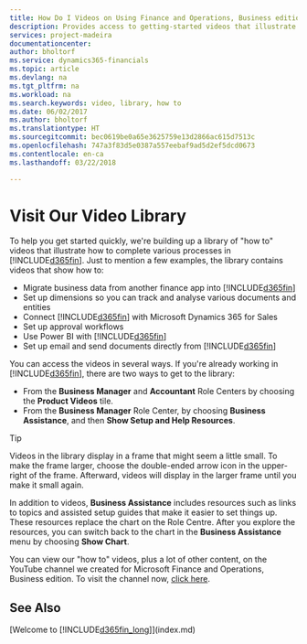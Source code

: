 ```yaml
---
title: How Do I Videos on Using Finance and Operations, Business edition | Microsoft Docs
description: Provides access to getting-started videos that illustrate how to do common tasks.
services: project-madeira
documentationcenter: 
author: bholtorf
ms.service: dynamics365-financials
ms.topic: article
ms.devlang: na
ms.tgt_pltfrm: na
ms.workload: na
ms.search.keywords: video, library, how to
ms.date: 06/02/2017
ms.author: bholtorf
ms.translationtype: HT
ms.sourcegitcommit: bec0619be0a65e3625759e13d2866ac615d7513c
ms.openlocfilehash: 747a3f83d5e0387a557eebaf9ad5d2ef5dcd0673
ms.contentlocale: en-ca
ms.lasthandoff: 03/22/2018

---
```

# <a name="visit-our-video-library"></a>Visit Our Video Library
To help you get started quickly, we're building up a library of "how to" videos that illustrate how to complete various processes in [!INCLUDE[d365fin](includes/d365fin_md.md)]. Just to mention a few examples, the library contains videos that show how to:  

* Migrate business data from another finance app into [!INCLUDE[d365fin](includes/d365fin_md.md)]  
* Set up dimensions so you can track and analyse various documents and entities
* Connect [!INCLUDE[d365fin](includes/d365fin_md.md)] with Microsoft Dynamics 365 for Sales
* Set up approval workflows  
* Use Power BI with [!INCLUDE[d365fin](includes/d365fin_md.md)]  
* Set up email and send documents directly from [!INCLUDE[d365fin](includes/d365fin_md.md)]  

You can access the videos in several ways. If you're already working in [!INCLUDE[d365fin](includes/d365fin_md.md)], there are two ways to get to the library:

* From the **Business Manager** and **Accountant** Role Centers by choosing the **Product Videos** tile.  
* From the **Business Manager** Role Center, by choosing **Business Assistance**, and then **Show Setup and Help Resources**.  

> [!Tip]  
> Videos in the library display in a frame that might seem a little small. To make the frame larger, choose the double-ended arrow icon in the upper-right of the frame. Afterward, videos will display in the larger frame until you make it small again.  

In addition to videos, **Business Assistance** includes resources such as links to topics and assisted setup guides that make it easier to set things up. These resources replace the chart on the Role Centre. After you explore the resources, you can switch back to the chart in the **Business Assistance** menu by choosing **Show Chart**.  
  
You can view our "how to" videos, plus a lot of other content, on the YouTube channel we created for Microsoft Finance and Operations, Business edition. To visit the channel now, [click here](https://go.microsoft.com/fwlink/?linkid=851533).

## <a name="see-also"></a>See Also
[Welcome to [!INCLUDE[d365fin_long](includes/d365fin_long_md.md)]](index.md)

